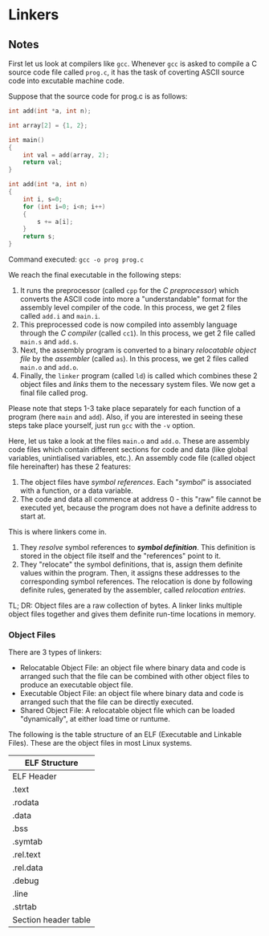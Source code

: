 # Linkers
## Notes

First let us look at compilers like `gcc`. Whenever `gcc` is asked to compile a C source code file called `prog.c`, it has the task of coverting ASCII source code into excutable machine code.

Suppose that the source code for prog.c is as follows:

```C
int add(int *a, int n);

int array[2] = {1, 2};

int main()
{
	int val = add(array, 2);
	return val;
}

int add(int *a, int n)
{
	int i, s=0;
	for (int i=0; i<n; i++)
	{
		s += a[i];
	}
	return s;
}
```

Command executed: `gcc -o prog prog.c`

We reach the final executable in the following steps:

1. It runs the preprocessor (called `cpp` for the *C preprocessor*) which converts the ASCII code into more a "understandable" format for the assembly level compiler of the code. In this process, we get 2 files called `add.i` and `main.i`.
2. This preprocessed code is now compiled into assembly language through the *C compiler* (called `cc1`). In this process, we get 2 file called `main.s` and `add.s`.
3. Next, the assembly program is converted to a binary *relocatable object file* by the *assembler* (called `as`). In this process, we get 2 files called `main.o` and `add.o`.
4. Finally, the `linker` program (called `ld`) is called which combines these 2 object files and *links* them to the necessary system files. We now get a final file called prog.

Please note that steps 1-3 take place separately for each function of a program (here `main` and `add`). Also, if you are interested in seeing these steps take place yourself, just run `gcc` with the `-v` option.

Here, let us take a look at the files `main.o` and `add.o`. These are assembly code files which contain different sections for code and data (like global variables, unintialised variables, etc.). An assembly code file (called object file hereinafter) has these 2 features:

1. The object files have *symbol references*. Each "*symbol*" is associated with a function, or a data variable.
2. The code and data all commence at address 0 - this "raw" file cannot be executed yet, because the program does not have a definite address to start at.

This is where linkers come in.

1. They *resolve* symbol references to **_symbol definition_**. This definition is stored in the object file itself and the "references" point to it.
2. They "relocate" the symbol definitions, that is, assign them definite values within the program. Then, it assigns these addresses to the corresponding symbol references. The relocation is done by following definite rules, generated by the assembler, called *relocation entries*.

TL; DR:
Object files are a raw collection of bytes. A linker links multiple object files together and gives them definite run-time locations in memory.

### Object Files
There are 3 types of linkers:
+ Relocatable Object File: an object file where binary data and code is arranged such that the file can be combined with other object files to produce an executable object file.
+ Executable Object File: an object file where binary data and code is arranged such that the file can be directly executed.
+ Shared Object File: A relocatable object file which can be loaded "dynamically", at either load time or runtume.

The following is the table structure of an ELF (Executable and Linkable Files). These are the object files in most Linux systems.

|ELF Structure																					|
|------------------------------------------------------------------------------------------------------------------------------------------------------------------------------------|
| ELF Header 		| 16 bytes; Defines word size and byte ordering of the generating system										|
| .text       		| Executable code in the binary																|
| .rodata     		| Read-only data, like constant strings															|
| .data       		| Initialized global and static variables (local variables are maintained at runtime in the stack)							|
| .bss        		| Uninitialized global and static varaibles. Contains the symbol definitions as defined above								|
| .symtab     		| Symbol table: contains information about functions and global variables in the program								|
| .rel.text   		| Locations in the .text section which need to be replaced like references to functions and global variables						|
| .rel.data   		| Locations in the .data section which need to be replaced like global variables assigned to the addresses of other global variables or functions.	|
| .debug      		| Contains entries for local and global variables, source code and typedefs										|
| .line       		| Mapping between line numbers in the source code and the corresponding machine code									|
| .strtab     		| Contains strings of names of symbols in the .symtab section												|
| Section header table	| Contains the size entry for each entry in the table													|
